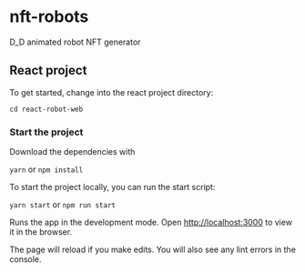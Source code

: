 # nft-robots

D_D animated robot NFT generator

## React project

To get started, change into the react project directory:

```
cd react-robot-web
```

### Start the project

Download the dependencies with

`yarn` or `npm install`

To start the project locally, you can run the start script:

`yarn start` or `npm run start`

Runs the app in the development mode.
Open [http://localhost:3000](http://localhost:3000) to view it in the browser.

The page will reload if you make edits.
You will also see any lint errors in the console.
